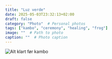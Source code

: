 ```yaml
---
title: "Luz verde"
date: 2025-05-03T23:32:13+02:00
draft: false
category: "Photo"  # Personal photos
tags: ["kambo", "ceremony", "healing", "frog"]
image: ""  # Path to photo
caption: ""  # Photo caption
---
```

![Alt klart før kambo](/img/photo/kambokit.jpg)
